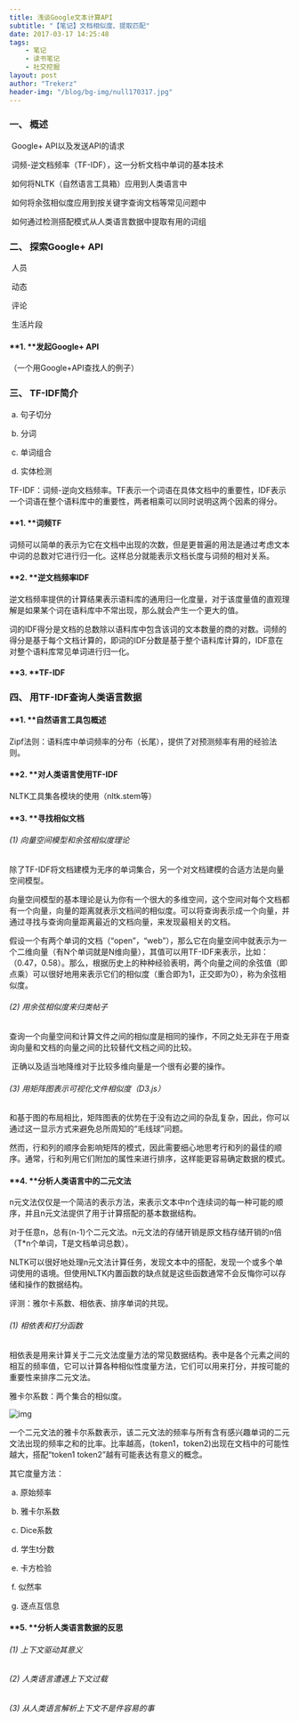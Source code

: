 ```yaml
---
title: 浅谈Google文本计算API
subtitle: "【笔记】文档相似度、提取匹配"
date: 2017-03-17 14:25:48
tags: 
	- 笔记
	- 读书笔记
	- 社交挖掘
layout: post
author: "Trekerz"
header-img: "/blog/bg-img/null170317.jpg"
---
```




### **一、  概述**

​	Google+ API以及发送API的请求

​	词频-逆文档频率（TF-IDF），这一分析文档中单词的基本技术

​	如何将NLTK（自然语言工具箱）应用到人类语言中

​	如何将余弦相似度应用到按关键字查询文档等常见问题中

​	如何通过检测搭配模式从人类语言数据中提取有用的词组

### **二、  探索Google+ API**

​	人员

​	动态

​	评论

​	生活片段

#### **1.    **发起Google+ API

（一个用Google+API查找人的例子）

### **三、  TF-IDF简介**

​	a.    句子切分

​	b.    分词

​	c.    单词组合

​	d.    实体检测

TF-IDF：词频-逆向文档频率。TF表示一个词语在具体文档中的重要性，IDF表示一个词语在整个语料库中的重要性，两者相乘可以同时说明这两个因素的得分。

#### **1.    **词频TF

​        词频可以简单的表示为它在文档中出现的次数，但是更普遍的用法是通过考虑文本中词的总数对它进行归一化。这样总分就能表示文档长度与词频的相对关系。

#### **2.    **逆文档频率IDF

​        逆文档频率提供的计算结果表示语料库的通用归一化度量，对于该度量值的直观理解是如果某个词在语料库中不常出现，那么就会产生一个更大的值。

​        词的IDF得分是文档的总数除以语料库中包含该词的文本数量的商的对数。词频的得分是基于每个文档计算的，即词的IDF分数是基于整个语料库计算的，IDF意在对整个语料库常见单词进行归一化。

#### **3.    **TF-IDF

### **四、  用TF-IDF查询人类语言数据**

#### **1.    **自然语言工具包概述

Zipf法则：语料库中单词频率的分布（长尾），提供了对预测频率有用的经验法则。

#### **2.    **对人类语言使用TF-IDF

NLTK工具集各模块的使用（nltk.stem等）

#### **3.    **寻找相似文档

###### (1)  向量空间模型和余弦相似度理论

​         除了TF-IDF将文档建模为无序的单词集合，另一个对文档建模的合适方法是向量空间模型。

​         向量空间模型的基本理论是认为你有一个很大的多维空间，这个空间对每个文档都有一个向量，向量的距离就表示文档间的相似度。可以将查询表示成一个向量，并通过寻找与查询向量距离最近的文档向量，来发现最相关的文档。

 

​         假设一个有两个单词的文档（“open”，“web”），那么它在向量空间中就表示为一个二维向量（有N个单词就是N维向量），其值可以用TF-IDF来表示，比如：（0.47，0.58）。那么，根据历史上的种种经验表明，两个向量之间的余弦值（即点乘）可以很好地用来表示它们的相似度（重合即为1，正交即为0），称为余弦相似度。

###### (2)  用余弦相似度来归类帖子

​         查询一个向量空间和计算文件之间的相似度是相同的操作，不同之处无非在于用查询向量和文档的向量之间的比较替代文档之间的比较。

​         正确以及适当地降维对于比较多维向量是一个很有必要的操作。

###### (3)  用矩阵图表示可视化文件相似度（D3.js）

​         和基于图的布局相比，矩阵图表的优势在于没有边之间的杂乱复杂，因此，你可以通过这一显示方式来避免总所周知的“毛线球”问题。

​         然而，行和列的顺序会影响矩阵的模式，因此需要细心地思考行和列的最佳的顺序。通常，行和列用它们附加的属性来进行排序，这样能更容易确定数据的模式。

#### **4.    **分析人类语言中的二元文法

​        n元文法仅仅是一个简洁的表示方法，来表示文本中n个连续词的每一种可能的顺序，并且n元文法提供了用于计算搭配的基本数据结构。

​        对于任意n，总有(n-1)个二元文法。n元文法的存储开销是原文档存储开销的n倍（T*n个单词，T是文档单词总数）。

​        NLTK可以很好地处理n元文法计算任务，发现文本中的搭配，发现一个或多个单词使用的语境。但使用NLTK内置函数的缺点就是这些函数通常不会反悔你可以存储和操作的数据结构。

 

评测：雅尔卡系数、相依表、排序单词的共现。

###### (1)  相依表和打分函数

​         相依表是用来计算关于二元文法度量方法的常见数据结构。表中是各个元素之间的相互的频率值，它可以计算各种相似性度量方法，它们可以用来打分，并按可能的重要性来排序二元文法。

 

雅卡尔系数：两个集合的相似度。

![img](1.png)

一个二元文法的雅卡尔系数表示，该二元文法的频率与所有含有感兴趣单词的二元文法出现的频率之和的比率。比率越高，(token1，token2)出现在文档中的可能性越大，搭配“token1 token2”越有可能表达有意义的概念。

 

其它度量方法：

​	a.    原始频率

​	b.    雅卡尔系数

​	c.    Dice系数

​	d.    学生t分数

​	e.    卡方检验

​	f.     似然率

​	g.    逐点互信息

#### **5.    **分析人类语言数据的反思

###### (1)  上下文驱动其意义

###### (2)  人类语言遭遇上下文过载

###### (3)  从人类语言解析上下文不是件容易的事